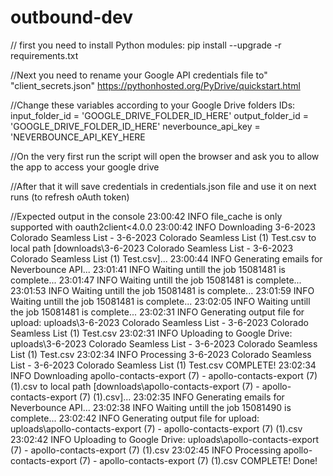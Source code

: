 # outbound-dev

// first you need to install Python modules:
pip install --upgrade -r requirements.txt

//Next you need to rename your Google API credentials file to"
"client_secrets.json"
https://pythonhosted.org/PyDrive/quickstart.html

//Change these variables according to your Google Drive folders IDs:
input_folder_id = 'GOOGLE_DRIVE_FOLDER_ID_HERE'
output_folder_id = 'GOOGLE_DRIVE_FOLDER_ID_HERE'
neverbounce_api_key = 'NEVERBOUNCE_API_KEY_HERE

//On the very first run the script will open the browser and ask you to allow the app to access your google drive

//After that it will save credentials in credentials.json file and use it on next runs (to refresh oAuth token)

//Expected output in the console
23:00:42 INFO file_cache is only supported with oauth2client<4.0.0
23:00:42 INFO Downloading 3-6-2023 Colorado Seamless List - 3-6-2023 Colorado Seamless List (1) Test.csv to local path [downloads\3-6-2023 Colorado Seamless List - 3-6-2023 Colorado Seamless List (1) Test.csv]...
23:00:44 INFO Generating emails for Neverbounce API...
23:01:41 INFO Waiting untill the job 15081481 is complete...
23:01:47 INFO Waiting untill the job 15081481 is complete...
23:01:53 INFO Waiting untill the job 15081481 is complete...
23:01:59 INFO Waiting untill the job 15081481 is complete...
23:02:05 INFO Waiting untill the job 15081481 is complete...
23:02:31 INFO Generating output file for upload: uploads\3-6-2023 Colorado Seamless List - 3-6-2023 Colorado Seamless List (1) Test.csv
23:02:31 INFO Uploading to Google Drive: uploads\3-6-2023 Colorado Seamless List - 3-6-2023 Colorado Seamless List (1) Test.csv
23:02:34 INFO Processing 3-6-2023 Colorado Seamless List - 3-6-2023 Colorado Seamless List (1) Test.csv COMPLETE!
23:02:34 INFO Downloading apollo-contacts-export (7) - apollo-contacts-export (7) (1).csv to local path [downloads\apollo-contacts-export (7) - apollo-contacts-export (7) (1).csv]...
23:02:35 INFO Generating emails for Neverbounce API...
23:02:38 INFO Waiting untill the job 15081490 is complete...
23:02:42 INFO Generating output file for upload: uploads\apollo-contacts-export (7) - apollo-contacts-export (7) (1).csv
23:02:42 INFO Uploading to Google Drive: uploads\apollo-contacts-export (7) - apollo-contacts-export (7) (1).csv
23:02:45 INFO Processing apollo-contacts-export (7) - apollo-contacts-export (7) (1).csv COMPLETE!
Done!
